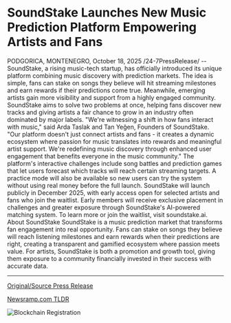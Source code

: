 # SoundStake Launches New Music Prediction Platform Empowering Artists and Fans

PODGORICA, MONTENEGRO, October 18, 2025 /24-7PressRelease/ -- SoundStake, a rising music-tech startup, has officially introduced its unique platform combining music discovery with prediction markets. The idea is simple, fans can stake on songs they believe will hit streaming milestones and earn rewards if their predictions come true. Meanwhile, emerging artists gain more visibility and support from a highly engaged community.  SoundStake aims to solve two problems at once, helping fans discover new tracks and giving artists a fair chance to grow in an industry often dominated by major labels.  "We're witnessing a shift in how fans interact with music," said Arda Taslak and Tan Yeğen, Founders of SoundStake. "Our platform doesn't just connect artists and fans - it creates a dynamic ecosystem where passion for music translates into rewards and meaningful artist support. We're redefining music discovery through enhanced user engagement that benefits everyone in the music community."  The platform's interactive challenges include song battles and prediction games that let users forecast which tracks will reach certain streaming targets. A practice mode will also be available so new users can try the system without using real money before the full launch.  SoundStake will launch publicly in December 2025, with early access open for selected artists and fans who join the waitlist. Early members will receive exclusive placement in challenges and greater exposure through SoundStake's AI-powered matching system.  To learn more or join the waitlist, visit soundstake.ai.  About SoundStake SoundStake is a music prediction market that transforms fan engagement into real opportunity. Fans can stake on songs they believe will reach listening milestones and earn rewards when their predictions are right, creating a transparent and gamified ecosystem where passion meets value. For artists, SoundStake is both a promotion and growth tool, giving them exposure to a community financially invested in their success with accurate data. 

---

[Original/Source Press Release](https://www.24-7pressrelease.com/press-release/527793/soundstake-launches-new-music-prediction-platform-empowering-artists-and-fans)
                    

[Newsramp.com TLDR](https://newsramp.com/curated-news/soundstake-launches-music-prediction-platform-revolutionizing-fan-engagement/eaa3a9583441c25d312faff9892df044) 

 

 



![Blockchain Registration](https://cdn.newsramp.app/24-7PressRelease/qrcode/2510/18/isleK9c2.webp)